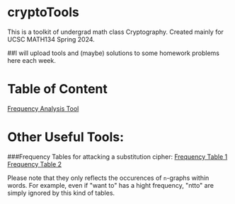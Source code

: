 # cryptoTools
This is a toolkit of undergrad math class Cryptography. Created mainly for UCSC MATH134 Spring 2024.

##I will upload tools and (maybe) solutions to some homework problems here each week.


# Table of Content
[Frequency Analysis Tool](FreqAnalysis.ipynb)


# Other Useful Tools:
###Frequency Tables for attacking a substitution cipher:
[Frequency Table 1](https://www3.nd.edu/~busiforc/handouts/cryptography/cryptography%20hints.html)
[Frequency Table 2](https://www3.nd.edu/~busiforc/handouts/cryptography/Letter%20Frequencies.html)

Please note that they only reflects the occurences of `n`-graphs within words. For example, even if "want to" has a hight frequency, "ntto" are simply ignored by this kind of tables. 

